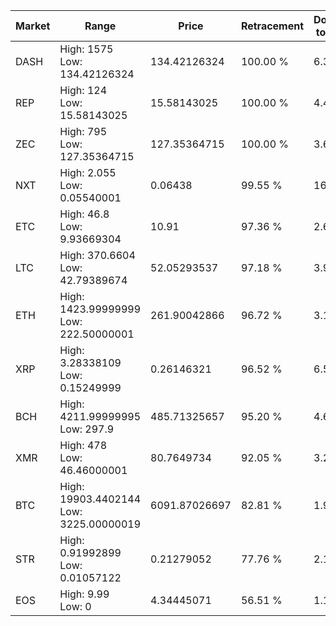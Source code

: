 | Market | Range | Price| Retracement | Doubles to 50% |
| --- | --- | --- | --- | --- |
| DASH | High: 1575<br />Low: 134.42126324 | 134.42126324 | 100.00 % | 6.36 |
| REP | High: 124<br />Low: 15.58143025 | 15.58143025 | 100.00 % | 4.48 |
| ZEC | High: 795<br />Low: 127.35364715 | 127.35364715 | 100.00 % | 3.62 |
| NXT | High: 2.055<br />Low: 0.05540001 | 0.06438 | 99.55 % | 16.39 |
| ETC | High: 46.8<br />Low: 9.93669304 | 10.91 | 97.36 % | 2.60 |
| LTC | High: 370.6604<br />Low: 42.79389674 | 52.05293537 | 97.18 % | 3.97 |
| ETH | High: 1423.99999999<br />Low: 222.50000001 | 261.90042866 | 96.72 % | 3.14 |
| XRP | High: 3.28338109<br />Low: 0.15249999 | 0.26146321 | 96.52 % | 6.57 |
| BCH | High: 4211.99999995<br />Low: 297.9 | 485.71325657 | 95.20 % | 4.64 |
| XMR | High: 478<br />Low: 46.46000001 | 80.7649734 | 92.05 % | 3.25 |
| BTC | High: 19903.4402144<br />Low: 3225.00000019 | 6091.87026697 | 82.81 % | 1.90 |
| STR | High: 0.91992899<br />Low: 0.01057122 | 0.21279052 | 77.76 % | 2.19 |
| EOS | High: 9.99<br />Low: 0 | 4.34445071 | 56.51 % | 1.15 |
